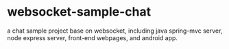 # websocket-sample-chat
a chat sample project base on websocket, including java spring-mvc server, node express server, front-end webpages, and android app. 
